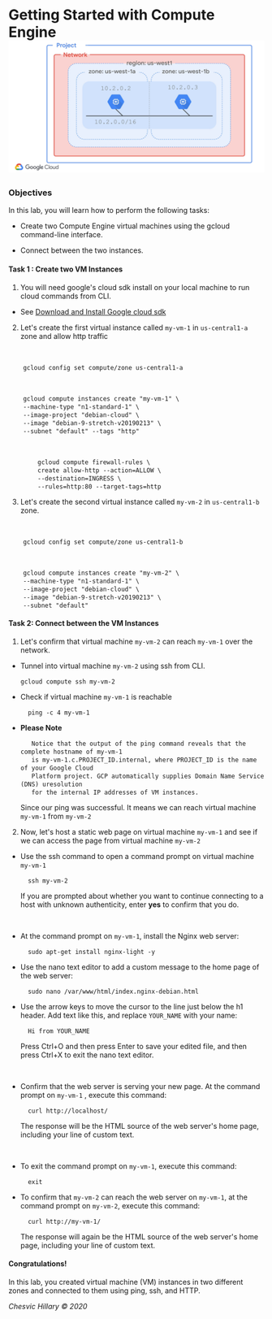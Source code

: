 # Getting Started with Compute Engine <img src="https://github.com/lordgape/GCP/blob/master/img/sameregion.png" />

### Objectives 
In this lab, you will learn how to perform the following tasks:

- Create two Compute Engine virtual machines using the gcloud command-line interface.

- Connect between the two instances.

#### Task 1 : Create two VM Instances

1. You will need google's cloud sdk install on your local machine to run cloud commands from CLI. 
- See <a href="https://cloud.google.com/sdk/docs/downloads-versioned-archives">Download and Install Google cloud sdk</a>  

2. Let's create the first virtual instance called ``` my-vm-1 ``` in ```us-central1-a``` zone and allow http traffic
<br/>



        gcloud config set compute/zone us-central1-a

   <br/>

        gcloud compute instances create "my-vm-1" \ 
        --machine-type "n1-standard-1" \
        --image-project "debian-cloud" \ 
        --image "debian-9-stretch-v20190213" \ 
        --subnet "default" --tags "http" 

   <br/>

            gcloud compute firewall-rules \
            create allow-http --action=ALLOW \ 
            --destination=INGRESS \
            --rules=http:80 --target-tags=http

3. Let's create the second virtual instance called ```my-vm-2``` in ```us-central1-b``` zone.
<br/> 


        gcloud config set compute/zone us-central1-b
   <br/>

        gcloud compute instances create "my-vm-2" \ 
        --machine-type "n1-standard-1" \
        --image-project "debian-cloud" \ 
        --image "debian-9-stretch-v20190213" \ 
        --subnet "default"


#### Task 2: Connect between the VM Instances

1. Let's confirm that virtual machine ```my-vm-2``` can reach ```my-vm-1``` over the network.

-   Tunnel into virtual machine ```my-vm-2``` using ssh from CLI.

        gcloud compute ssh my-vm-2

- Check if virtual machine ```my-vm-1``` is reachable 

        ping -c 4 my-vm-1

    
- <b>Please Note</b> 
       
         Notice that the output of the ping command reveals that the complete hostname of my-vm-1
         is my-vm-1.c.PROJECT_ID.internal, where PROJECT_ID is the name of your Google Cloud 
         Platform project. GCP automatically supplies Domain Name Service (DNS) uresolution 
         for the internal IP addresses of VM instances.

     Since our ping was successful. It means we can reach virtual machine ```my-vm-1``` from ```my-vm-2```

 2. Now, let's host a static web page on virtual machine ```my-vm-1``` and see if we can access the page from virtual machine ```my-vm-2```

- Use the ssh command to open a command prompt on virtual machine ```my-vm-1```

        ssh my-vm-2

     If you are prompted about whether you want to continue connecting to a host with unknown authenticity, enter <b>yes</b> to confirm that you do. 
<br/>

- At the command prompt on ``` my-vm-1 ```, install the Nginx web server:

        sudo apt-get install nginx-light -y

- Use the nano text editor to add a custom message to the home page of the web server:

        sudo nano /var/www/html/index.nginx-debian.html

- Use the arrow keys to move the cursor to the line just below the h1 header. Add text like this, and replace ```YOUR_NAME``` with your name:

        Hi from YOUR_NAME
    
   Press Ctrl+O and then press Enter to save your edited file, and then press Ctrl+X to exit the nano text editor.

<br/>

- Confirm that the web server is serving your new page. At the command prompt on ```my-vm-1```  , execute this command:
    
        curl http://localhost/

    The response will be the HTML source of the web server's home page, including your line of custom text.
<br/>

- To exit the command prompt on ```my-vm-1```, execute this command:

        exit

- To confirm that ```my-vm-2``` can reach the web server on ```my-vm-1```, at the command prompt on ```my-vm-2```, execute this command:

        curl http://my-vm-1/

    The response will again be the HTML source of the web server's home page, including your line of custom text.

#### Congratulations!
In this lab, you created virtual machine (VM) instances in two different zones and connected to them using ping, ssh, and HTTP.

<em> Chesvic Hillary &copy; 2020 </em>

